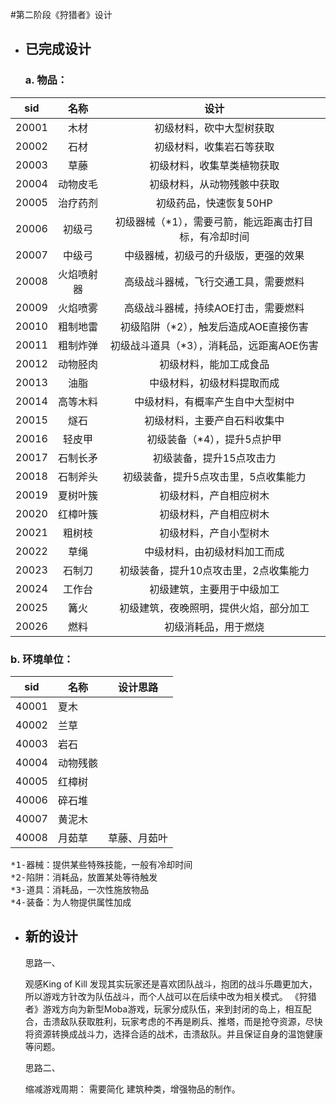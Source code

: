 #第二阶段《狩猎者》设计

- <h2>已完成设计</h2>

	<h3>a. 物品：

| sid | 名称 | 设计 |
| ---- |:-----:|:----:|
| 20001 | 木材 |初级材料，砍中大型树获取|
| 20002 | 石材 |初级材料，收集岩石等获取|
| 20003 | 草藤 |初级材料，收集草类植物获取|
| 20004 | 动物皮毛 |初级材料，从动物残骸中获取|
| 20005 | 治疗药剂 |初级药品，快速恢复50HP|
| 20006 | 初级弓 |初级器械（*1），需要弓箭，能远距离击打目标，有冷却时间|
| 20007 | 中级弓 |中级器械，初级弓的升级版，更强的效果|
| 20008 | 火焰喷射器 |高级战斗器械，飞行交通工具，需要燃料|
| 20009 | 火焰喷雾 |高级战斗器械，持续AOE打击，需要燃料|
| 20010 | 粗制地雷 |初级陷阱（*2），触发后造成AOE直接伤害|
| 20011 | 粗制炸弹 |初级战斗道具（*3），消耗品，远距离AOE伤害|
| 20012 | 动物胫肉 |初级材料，能加工成食品|
| 20013 | 油脂 |中级材料，初级材料提取而成|
| 20014 | 高等木料 |中级材料，有概率产生自中大型树中|
| 20015 | 燧石 |初级材料，主要产自石料收集中|
| 20016 | 轻皮甲 |初级装备（*4），提升5点护甲|
| 20017 | 石制长矛 |初级装备，提升15点攻击力|
| 20018 | 石制斧头 |初级装备，提升5点攻击里，5点收集能力|
| 20019 | 夏树叶簇 |初级材料，产自相应树木|
| 20020 | 红樟叶簇 |初级材料，产自相应树木|
| 20021 | 粗树枝 |初级材料，产自小型树木|
| 20022 | 草绳 |中级材料，由初级材料加工而成|
| 20023 | 石制刀 |初级装备，提升10点攻击里，2点收集能力|
| 20024 | 工作台 |初级建筑，主要用于中级加工|
| 20025 | 篝火 |初级建筑，夜晚照明，提供火焰，部分加工|
| 20026 | 燃料 |初级消耗品，用于燃烧|

   <h3> b. 环境单位：</h3>

| sid | 名称 | 设计思路 |
| --- | --- | -------- |
| 40001|夏木||
| 40002|兰草||
| 40003|岩石||
| 40004|动物残骸||
| 40005|红樟树||
| 40006|碎石堆||
| 40007|黄泥木||
| 40008|月茹草|草藤、月茹叶|
<pre>
*1-器械：提供某些特殊技能，一般有冷却时间
*2-陷阱：消耗品，放置某处等待触发
*3-道具：消耗品，一次性施放物品
*4-装备：为人物提供属性加成
</pre>

- <h2>新的设计</h2>

	思路一、

	观感King of  Kill 发现其实玩家还是喜欢团队战斗，抱团的战斗乐趣更加大，所以游戏方针改为队伍战斗，而个人战可以在后续中改为相关模式。
	《狩猎者》游戏方向为新型Moba游戏，玩家分成队伍，来到封闭的岛上，相互配合，击溃敌队获取胜利，玩家考虑的不再是刷兵、推塔，而是抢夺资源，尽快将资源转换成战斗力，选择合适的战术，击溃敌队。并且保证自身的温饱健康等问题。
	
	思路二、

	缩减游戏周期： 需要简化 建筑种类，增强物品的制作。

